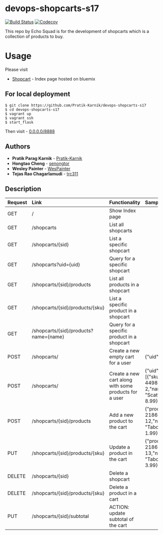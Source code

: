 # devops-shopcarts-s17

[![Build Status](https://travis-ci.org/DevOps-Shopcarts-S17/devops-shopcarts-s17.svg?branch=master)](https://travis-ci.org/DevOps-Shopcarts-S17/devops-shopcarts-s17)
[![Codecov](https://img.shields.io/codecov/c/github/Pratik-Karnik/DevOps-Shopcarts-S17/devops-shopcarts-s17.svg)]()

This repo by Echo Squad is for the development of shopcarts which is a collection of products to buy.
# Usage
Please visit
* [Shopcart](http://nyu-shopcarts-service.mybluemix.net/) - Index page hosted on bluemix

## For local deployment
    $ git clone https://github.com/Pratik-Karnik/devops-shopcarts-s17
    $ cd devops-shopcarts-s17
    $ vagrant up
    $ vagrant ssh
    $ start_flask
  Then visit - [0.0.0.0/8888](0.0.0.0/8888)

## Authors
* **Pratik Parag Karnik** - [Pratik-Karnik](https://github.com/Pratik-Karnik)
* **Hongtao Cheng** - [senongtor](https://github.com/senongtor)
* **Wesley Painter** - [WesPainter](https://github.com/WesPainter)
* **Tejas Rao Chagarlamudi** - [trc311](https://github.com/trc311)

## Description
Request | Link | Functionality | Sample Content    
------- | :---------------- | :---------- | :----------
GET  | / | Show Index page
GET  | /shopcarts        | List all shopcarts      
GET  | /shopcarts/{sid} | List a specific shopcart   
GET  | /shopcarts?uid={uid} | Query for a specific shopcart
GET  | /shopcarts/{sid}/products | List all products in a shopcart
GET  | /shopcarts/{sid}/products/{sku} | List a specific product in a shopcart
GET  | /shopcarts/{sid}/products?name={name} | Query for a specific product in a shopcart
POST | /shopcarts/ | Create a new empty cart for a user | {"uid":4}
POST | /shopcarts/ | Create a new cart along with some products for a user | {"uid": 5,"products": [{"sku": 44982050,"quantity": 2,"name": "Scattegories","unitprice": 8.99}]}
POST | /shopcarts/{sid}/products | Add a new product to the cart | {"products": [{"sku": 218672050,"quantity": 12,"name": "Taboo","unitprice": 1.99}]}
PUT | /shopcarts/{sid}/products/{sku} | Update a product in the cart | {"products": [{"sku": 218672050,"quantity": 13,"name": "Taboo","unitprice": 3.99}]}
DELETE | /shopcarts/{sid} | Delete a shopcart
DELETE | /shopcarts/{sid}/products/{sku} | Delete a product in a cart
PUT | /shopcarts/{sid}/subtotal | ACTION: update subtotal of the cart

